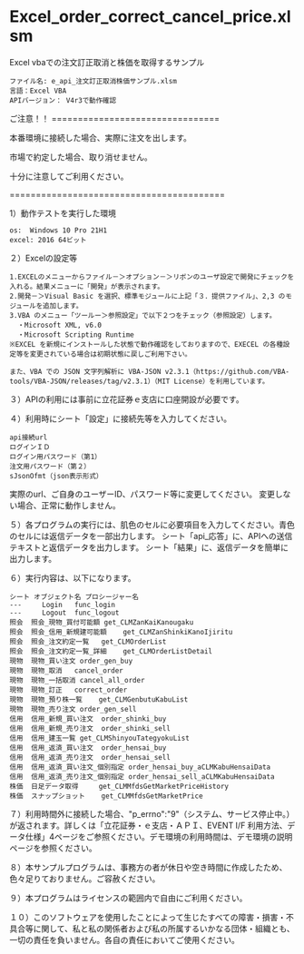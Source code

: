 # Excel_order_correct_cancel_price.xlsm
Excel vbaでの注文訂正取消と株価を取得するサンプル 

	ファイル名: e_api_注文訂正取消株価サンプル.xlsm
	言語：Excel VBA
	APIバージョン： V4r3で動作確認

ご注意！！ ================================

 本番環境に接続した場合、実際に注文を出します。

 市場で約定した場合、取り消せません。

 十分に注意してご利用ください。

=========================================

1）動作テストを実行した環境

	os:  Windows 10 Pro 21H1
	excel: 2016 64ビット

２）Excelの設定等

	1.EXCELのメニューからファイル－＞オプション－＞リボンのユーザ設定で開発にチェックを入れる。結果メニューに「開発」が表示されます。
	2.開発－＞Visual Basic を選択、標準モジュールに上記「３．提供ファイル」、2,3 のモジュールを追加します。
	3.VBA のメニュー「ツールー＞参照設定」で以下２つをチェック（参照設定）します。
	  ・Microsoft XML, v6.0
	  ・Microsoft Scripting Runtime
	※EXCEL を新規にインストールした状態で動作確認をしておりますので、EXECEL の各種設定等を変更されている場合は初期状態に戻しご利用下さい。

	また、VBA での JSON 文字列解析に VBA-JSON v2.3.1（https://github.com/VBA-tools/VBA-JSON/releases/tag/v2.3.1）（MIT License）を利用しています。


３）APIの利用には事前に立花証券ｅ支店に口座開設が必要です。


４）利用時にシート「設定」に接続先等を入力してください。

	api接続url
	ログインＩＤ
	ログイン用パスワード（第1）
	注文用パスワード（第２）
	sJsonOfmt（json表示形式）
実際のurl、ご自身のユーザーID、パスワード等に変更してください。
変更しない場合、正常に動作しません。
   

５）各プログラムの実行には、肌色のセルに必要項目を入力してください。青色のセルには返信データを一部出力します。
シート「api_応答」に、APIへの送信テキストと返信データを出力します。
シート「結果」に、返信データを簡単に出力します。


６）実行内容は、以下になります。

	シート	オブジェクト名	プロシージャー名
	--- 	Login	func_login
	--- 	Logout	func_logout
	照会	照会_現物_買付可能額	get_CLMZanKaiKanougaku
	照会	照会_信用_新規建可能額	get_CLMZanShinkiKanoIjiritu
	照会	照会_注文約定一覧	get_CLMOrderList
	照会	照会_注文約定一覧_詳細	get_CLMOrderListDetail
	現物	現物_買い注文	order_gen_buy
	現物	現物_取消	cancel_order
	現物	現物_一括取消	cancel_all_order
	現物	現物_訂正	correct_order
	現物	現物_預り株一覧	get_CLMGenbutuKabuList
	現物	現物_売り注文	order_gen_sell
	信用	信用_新規_買い注文	order_shinki_buy
	信用	信用_新規_売り注文	order_shinki_sell
	信用	信用_建玉一覧	get_CLMShinyouTategyokuList
	信用	信用_返済_買い注文	order_hensai_buy
	信用	信用_返済_売り注文	order_hensai_sell
	信用	信用_返済_買い注文_個別指定	order_hensai_buy_aCLMKabuHensaiData
	信用	信用_返済_売り注文_個別指定	order_hensai_sell_aCLMKabuHensaiData
	株価	日足データ取得		get_CLMMfdsGetMarketPriceHistory
	株価	スナップショット	get_CLMMfdsGetMarketPrice
	


７）利用時間外に接続した場合、"p_errno":"9"（システム、サービス停止中。）が返されます。詳しくは「立花証券・ｅ支店・ＡＰＩ、EVENT I/F 利用方法、データ仕様」4ページをご参照ください。デモ環境の利用時間は、デモ環境の説明ページを参照ください。

８）本サンプルプログラムは、事務方の者が休日や空き時間に作成したため、色々足りておりません。ご容赦ください。

９）本プログラムはライセンスの範囲内で自由にご利用ください。

１０）このソフトウェアを使用したことによって生じたすべての障害・損害・不具合等に関して、私と私の関係者および私の所属するいかなる団体・組織とも、一切の責任を負いません。各自の責任においてご使用ください。
